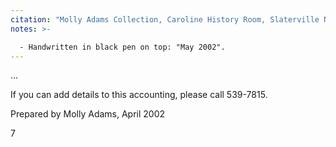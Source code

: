 ```yaml
---
citation: "Molly Adams Collection, Caroline History Room, Slaterville NY."
notes: >-

  - Handwritten in black pen on top: "May 2002".
---
```


...

If you can add details to this accounting, please call 539-7815.

Prepared by Molly Adams, April 2002

7
